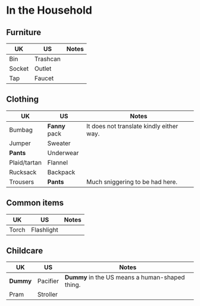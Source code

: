 # In the Household

## Furniture

UK  | US  | Notes
--- | --- | ---
Bin | Trashcan |
Socket | Outlet |
Tap | Faucet |


## Clothing

UK  | US  | Notes
--- | --- | ---
Bumbag | **Fanny** pack | It does not translate kindly either way.
Jumper | Sweater |
**Pants** | Underwear |
Plaid/tartan | Flannel |
Rucksack | Backpack |
Trousers | **Pants** | Much sniggering to be had here.


## Common items

UK  | US  | Notes
--- | --- | ---
Torch | Flashlight |


## Childcare

UK  | US  | Notes
--- | --- | ---
**Dummy** | Pacifier | **Dummy** in the US means a human-shaped thing.
Pram | Stroller |
